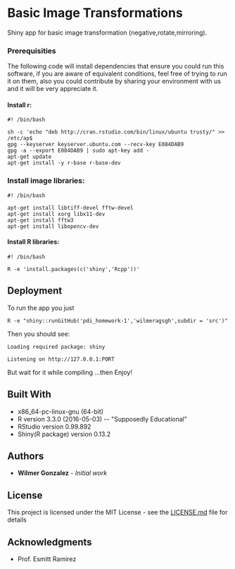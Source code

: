 # Basic Image Transformations
Shiny app for basic image transformation (negative,rotate,mirroring).

### Prerequisities

The following code will install dependencies that ensure you could run this software, if you are aware of equivalent conditions, feel free of trying to run it on them, also you could contribute by sharing your environment with us and it will be very appreciate it. 

#### Install r:
```
#! /bin/bash

sh -c 'echo "deb http://cran.rstudio.com/bin/linux/ubuntu trusty/" >> /etc/ap$
gpg --keyserver keyserver.ubuntu.com --recv-key E084DAB9
gpg -a --export E084DAB9 | sudo apt-key add -
apt-get update
apt-get install -y r-base r-base-dev
```

### Install image libraries:
```
#! /bin/bash

apt-get install libtiff-devel fftw-devel
apt-get install xorg libx11-dev
apt-get install fftw3 
apt-get install libopencv-dev

```

#### Install R libraries:
```
#! /bin/bash

R -e 'install.packages(c('shiny','Rcpp'))'
```
## Deployment

To run the app you just
```
R -e "shiny::runGitHub('pdi_homework-1','wilmeragsgh',subdir = 'src')"
```
Then you should see:
```
Loading required package: shiny

Listening on http://127.0.0.1:PORT

```
But wait for it while compiling
...then Enjoy!

## Built With

* x86_64-pc-linux-gnu (64-bit)
* R version 3.3.0 (2016-05-03) -- "Supposedly Educational"
* RStudio version 0.99.892
* Shiny(R package) version 0.13.2

## Authors

* **Wilmer Gonzalez** - *Initial work*

## License

This project is licensed under the MIT License - see the [LICENSE.md](LICENSE.md) file for details

## Acknowledgments

* Prof. Esmitt Ramirez
